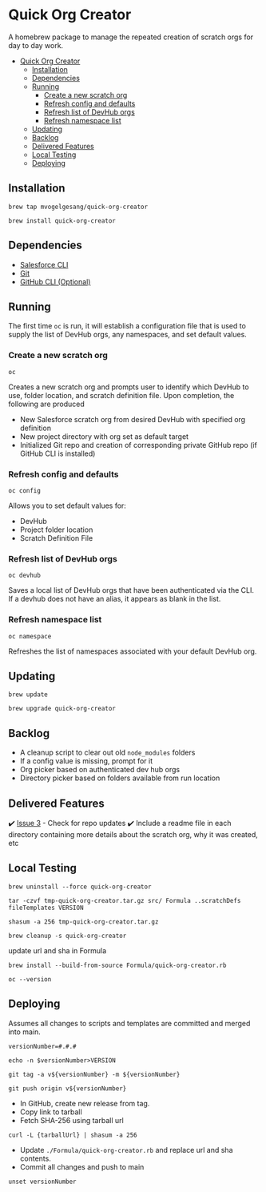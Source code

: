 # Quick Org Creator

A homebrew package to manage the repeated creation of scratch orgs for day to day work.

- [Quick Org Creator](#quick-org-creator)
  - [Installation](#installation)
  - [Dependencies](#dependencies)
  - [Running](#running)
    - [Create a new scratch org](#create-a-new-scratch-org)
    - [Refresh config and defaults](#refresh-config-and-defaults)
    - [Refresh list of DevHub orgs](#refresh-list-of-devhub-orgs)
    - [Refresh namespace list](#refresh-namespace-list)
  - [Updating](#updating)
  - [Backlog](#backlog)
  - [Delivered Features](#delivered-features)
  - [Local Testing](#local-testing)
  - [Deploying](#deploying)

## Installation

`brew tap mvogelgesang/quick-org-creator`

`brew install quick-org-creator`

## Dependencies

- [Salesforce CLI](https://developer.salesforce.com/tools/salesforcecli)
- [Git](https://git-scm.com/)
- [GitHub CLI (Optional)](https://cli.github.com/)

## Running

The first time `oc` is run, it will establish a configuration file that is used to supply the list of DevHub orgs, any namespaces, and set default values.

### Create a new scratch org

`oc`

Creates a new scratch org and prompts user to identify which DevHub to use, folder location, and scratch definition file. Upon completion, the following are produced

- New Salesforce scratch org from desired DevHub with specified org definition
- New project directory with org set as default target
- Initialized Git repo and creation of corresponding private GitHub repo (if GitHub CLI is installed)

### Refresh config and defaults

`oc config`

Allows you to set default values for:

- DevHub
- Project folder location
- Scratch Definition File

### Refresh list of DevHub orgs

`oc devhub`

Saves a local list of DevHub orgs that have been authenticated via the CLI. If a devhub does not have an alias, it appears as blank in the list.

### Refresh namespace list

`oc namespace`

Refreshes the list of namespaces associated with your default DevHub org.

## Updating

`brew update`

`brew upgrade quick-org-creator`

## Backlog

- A cleanup script to clear out old `node_modules` folders
- If a config value is missing, prompt for it
- Org picker based on authenticated dev hub orgs
- Directory picker based on folders available from run location

## Delivered Features

✔️ [Issue 3](https://github.com/mvogelgesang/quick-org-creator/issues/3) - Check for repo updates
✔️ Include a readme file in each directory containing more details about the scratch org, why it was created, etc

## Local Testing

`brew uninstall --force quick-org-creator`

`tar -czvf tmp-quick-org-creator.tar.gz src/ Formula ..scratchDefs fileTemplates VERSION`

`shasum -a 256 tmp-quick-org-creator.tar.gz`

`brew cleanup -s quick-org-creator`

update url and sha in Formula

`brew install --build-from-source Formula/quick-org-creator.rb`

`oc --version`

## Deploying

Assumes all changes to scripts and templates are committed and merged into main.

`versionNumber=#.#.#`

`echo -n $versionNumber>VERSION`

`git tag -a v${versionNumber} -m ${versionNumber}`

`git push origin v${versionNumber}`

- In GitHub, create new release from tag.
- Copy link to tarball
- Fetch SHA-256 using tarball url

`curl -L {tarballUrl} | shasum -a 256`

- Update `./Formula/quick-org-creator.rb` and replace url and sha contents.
- Commit all changes and push to main

`unset versionNumber`
